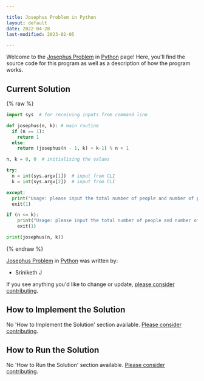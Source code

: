 ```yaml
---

title: Josephus Problem in Python
layout: default
date: 2022-04-28
last-modified: 2023-02-05

---
```


Welcome to the [Josephus Problem](https://sampleprograms.io/projects/josephus-problem) in [Python](https://sampleprograms.io/languages/python) page! Here, you'll find the source code for this program as well as a description of how the program works.

## Current Solution

{% raw %}

```python
import sys  # for receiving inputs from command line

def josephus(n, k): # main routine
  if (n == 1):
    return 1
  else:
    return (josephus(n - 1, k) + k-1) % n + 1

n, k = 0, 0  # initialising the values 

try:
  n = int(sys.argv[1])  # input from CLI
  k = int(sys.argv[2])  # input from CLI

except:
  print("Usage: please input the total number of people and number of people to skip.")
  exit(1)

if (n <= k):
    print("Usage: please input the total number of people and number of people to skip.")
    exit(1)

print(josephus(n, k))
```

{% endraw %}

[Josephus Problem](https://sampleprograms.io/projects/josephus-problem) in [Python](https://sampleprograms.io/languages/python) was written by:

- Sriniketh J

If you see anything you'd like to change or update, [please consider contributing](https://github.com/TheRenegadeCoder/sample-programs).

## How to Implement the Solution

No 'How to Implement the Solution' section available. [Please consider contributing](https://github.com/TheRenegadeCoder/sample-programs-website).

## How to Run the Solution

No 'How to Run the Solution' section available. [Please consider contributing](https://github.com/TheRenegadeCoder/sample-programs-website).
